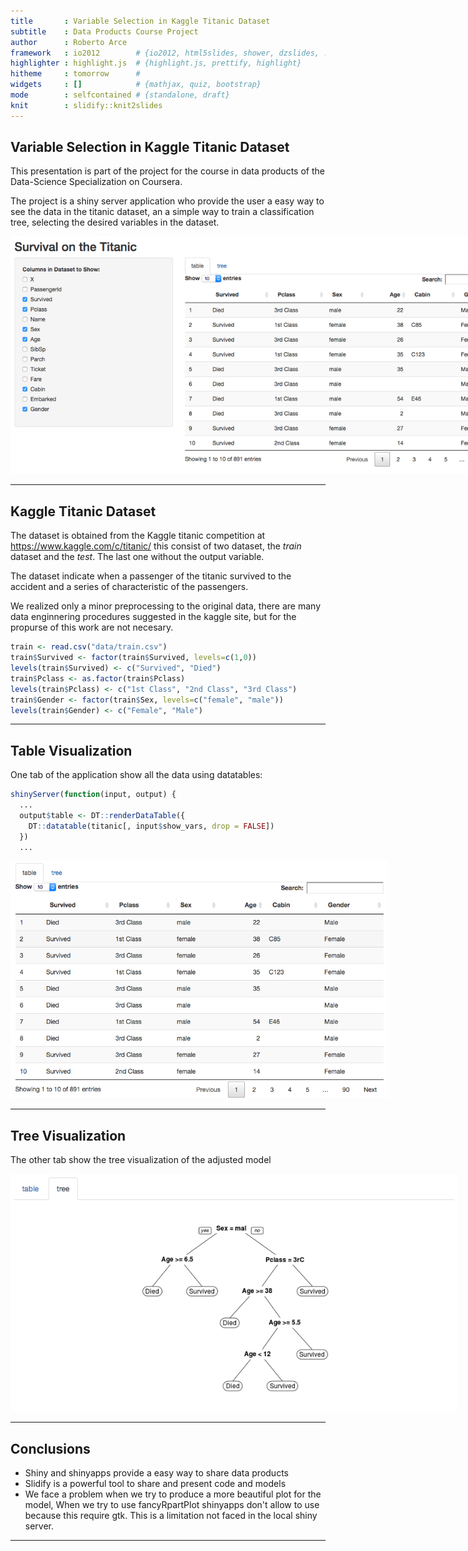 ```yaml
---
title       : Variable Selection in Kaggle Titanic Dataset
subtitle    : Data Products Course Project
author      : Roberto Arce
framework   : io2012        # {io2012, html5slides, shower, dzslides, ...}
highlighter : highlight.js  # {highlight.js, prettify, highlight}
hitheme     : tomorrow      # 
widgets     : []            # {mathjax, quiz, bootstrap}
mode        : selfcontained # {standalone, draft}
knit        : slidify::knit2slides
---
```


<style type='text/css'>
img {
    max-height: 380px;
    max-width: 964px;
}
</style>

<!-- Center image on slide -->
<script src="http://ajax.aspnetcdn.com/ajax/jQuery/jquery-1.7.min.js"></script>
<script type='text/javascript'>
$(function() {
    $("p:has(img)").addClass('centered');
});
</script>

## Variable Selection in Kaggle Titanic Dataset

This presentation is part of the project for the course in data products of the Data-Science Specialization on Coursera.

The project is a shiny server application who provide the user a easy way to see the data in the titanic dataset, an a simple way to train a classification tree, selecting the desired variables in the dataset.

![app](assets/img/app.png)

---
## Kaggle Titanic Dataset

The dataset is obtained from the Kaggle titanic competition at https://www.kaggle.com/c/titanic/ this consist of two dataset, the *train* dataset and the *test*. The last one without the output variable. 

The dataset indicate when a passenger of the titanic survived to the accident and a series of characteristic of the passengers.

We realized only a minor preprocessing to the original data, there are many data enginnering procedures suggested in the kaggle site, but for the propurse of this work are not necesary.


```r
train <- read.csv("data/train.csv")
train$Survived <- factor(train$Survived, levels=c(1,0))
levels(train$Survived) <- c("Survived", "Died")
train$Pclass <- as.factor(train$Pclass)
levels(train$Pclass) <- c("1st Class", "2nd Class", "3rd Class")
train$Gender <- factor(train$Sex, levels=c("female", "male"))
levels(train$Gender) <- c("Female", "Male")
```

---
## Table Visualization

One tab of the application show all the data using datatables:


```r
shinyServer(function(input, output) {
  ...
  output$table <- DT::renderDataTable({
    DT::datatable(titanic[, input$show_vars, drop = FALSE])
  })
  ...
```
![app](assets/img/table.png)

---

## Tree Visualization

The other tab show the tree visualization of the adjusted model

![app](assets/img/tree.png)

---
## Conclusions

* Shiny and shinyapps provide a easy way to share data products
* Slidify is a powerful tool to share and present code and models
* We face a problem when we try to produce a more beautiful plot for the model, When we try to use fancyRpartPlot shinyapps don't allow to use because this require gtk. This is a limitation not faced in the local shiny server.

---



